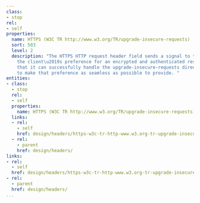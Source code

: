 ```yaml
---
class:
- stop
rel:
- self
properties:
  name: HTTPS (W3C TR http://www.w3.org/TR/upgrade-insecure-requests)
  sort: 503
  level: 2
  description: "The HTTPS HTTP request header field sends a signal to the server expressing
    the client\u2019s preference for an encrypted and authenticated response, and
    that it can successfully handle the upgrade-insecure-requests directive in order
    to make that preference as seamless as possible to provide. "
entities:
- class:
  - stop
  rel:
  - self
  properties:
    name: HTTPS (W3C TR http://www.w3.org/TR/upgrade-insecure-requests)
  links:
  - rel:
    - self
    href: design/headers/https-w3c-tr-http-www.w3.org-tr-upgrade-insecure-requests.md
  - rel:
    - parent
    href: design/headers/
links:
- rel:
  - self
  href: design/headers/https-w3c-tr-http-www.w3.org-tr-upgrade-insecure-requests.md
- rel:
  - parent
  href: design/headers/
...
```

